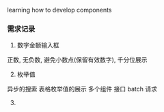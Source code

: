 learning how to develop components 

### 需求记录

1. 数字金额输入框

正数, 无负数, 避免小数点(保留有效数字), 千分位展示


2. 枚举值

异步的搜索
表格枚举值的展示
多个组件 接口 batch 请求

3. 





